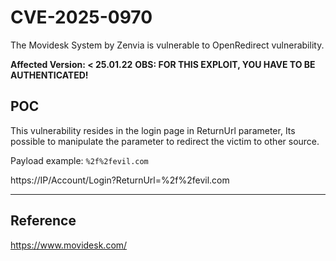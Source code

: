 # CVE-2025-0970
The Movidesk System by Zenvia is vulnerable to OpenRedirect vulnerability.

**Affected Version: < 25.01.22**
**OBS: FOR THIS EXPLOIT, YOU HAVE TO BE AUTHENTICATED!**


## POC

This vulnerability resides in the login page in ReturnUrl parameter,
Its possible to manipulate the parameter to redirect the victim to other source.

Payload example: `%2f%2fevil.com`

https://IP/Account/Login?ReturnUrl=%2f%2fevil.com

---

## Reference

https://www.movidesk.com/